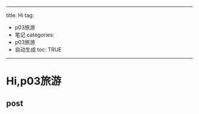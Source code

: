  
---
title: Hi
tag: 
- p03旅游 
- 笔记
categories:
- p03旅游 
- 自动生成
toc: TRUE
---
 
<h1 id="hip03旅游">Hi,p03旅游</h1>
<h2 id="post">post</h2>
